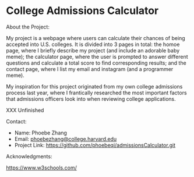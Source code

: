 # College Admissions Calculator

About the Project:

My project is a webpage where users can calculate their chances of being accepted into U.S. colleges. It is divided into 3 pages in total: the homoe page, where I briefly describe my project (and include an adorable baby meme); the calculator page, where the user is prompted to answer different questions and calculate a total score to find corresponding results; and the contact page, where I list my email and instagram (and a programmer meme).

My inspiration for this project originated from my own college admissions process last year, where I frantically researched the most important factors that admissions officers look into when reviewing college applications.

XXX Unfinished

Contact:

- Name: Phoebe Zhang
- Email: phoebezhang@college.harvard.edu
- Project Link: https://github.com/phoebeqi/admissionsCalculator.git

Acknowledgments:

https://www.w3schools.com/
